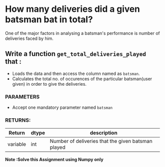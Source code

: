 # How many deliveries did a given batsman bat in total?

One of the major factors in analysing 
a batsman's performance is number of deliveries faced by him.

## Write a function `get_total_deliveries_played` that :
- Loads the data and then access the column named as `batsman`.
- Calculates the total no. of occurences of the particular batsman(user given) in order to give the deliveries.  


### PARAMETERS
- Accept one mandatory parameter named `batsman`

### RETURNS:
 Return | dtype | description |
| --- | --- | --- |
| variable | int | Number of deliveries that the given batsman played |

**Note :Solve this Assignment using Numpy only**

